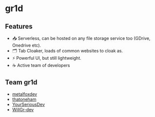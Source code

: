 # gr1d

## Features
- 📥 Serverless, can be hosted on any file storage service too (GDrive, Onedrive etc).
- 🗂️ Tab Cloaker, loads of common websites to cloak as.
- ⚡ Powerful UI, but still lightweight.
- ☕ Active team of developers

## Team gr1d

- [metalfoxdev](https://github.com/metalfoxdev)
- [thatoneham](https://github.com/thatoneham)
- [YourSeriousDev](https://github.com/YourSeriousDev)
- [WillGr-dev](https://github.com/WillGr-dev)